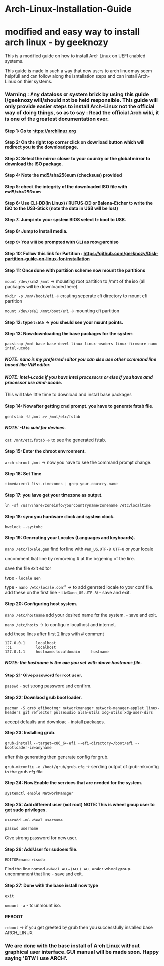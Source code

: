 # Arch-Linux-Installation-Guide

# modified and easy way to install arch linux - by geeknozy

This is a modified guide on how to install Arch Linux on UEFI enabled systems.

This guide is made in such a way that new users to arch linux may seem helpfull and can follow along the isntallation steps and can install Arch-Linux on thier systems.

### Warning : Any dataloss or system brick by using this guide I/geeknozy will/should not be held responsible. This guide will only provide easier steps to install Arch-Linux not the official way of doing things, so as to say : Read the official Arch wiki, it is one of the greatest documentation ever.


#### Step 1: Go to https://archlinux.org

#### Step 2: On the right top corner click on download button  which will redirect you to the download page.

#### Step 3: Select the mirror closer to your country or the global mirror to download the ISO package.

#### Step 4: Note the md5/sha256sum (checksum) provided

#### Step 5: check the integrity of the downloaded ISO file with md5/sha256sum.

#### Step 6: Use CLI-DD(in Linux) / RUFUS-DD or Balena-Etcher to write the ISO to the USB-Stick (note the data in USB will be lost)

#### Step 7: Jump into your system BIOS select te boot to USB.

#### Step 8: Jump to Install media.

#### Step 9: You will be prompted with CLI as root@archiso

#### Step 10: Follow this link for Partition : https://github.com/geeknozy/Disk-partition-guide-on-linux-for-installation

#### Step 11: Once done with partition scheme now mount the partitions

```mount /dev/sda2 /mnt``` -> mounting root partition to /mnt of the iso (all packages will be downloaded here).

```mkdir -p /mnt/boot/efi``` -> creating seperate efi directory to mount efi partition

```mount /dev/sda1 /mnt/boot/efi``` -> mounting efi partition 

#### Step 12: type ```lsblk``` -> you should see your mount points.

#### Step 13: Now downloading the base packages for the system

```pacstrap /mnt base base-devel linux linux-headers linux-firmware nano intel-ucode```

##### NOTE: nano is my preferred editor you can also use other command line based like VIM editor.
##### NOTE: intel-ucode if you have intel processors or else if you have amd processor use amd-ucode.

This will take little time to download and install base packages.

#### Step 14: Now after getting cmd prompt. you have to generate fstab file. 

```genfstab -U /mnt >> /mnt/etc/fstab```

##### NOTE: -U is uuid for devices.

```cat /mnt/etc/fstab``` -> to see the generated fstab.

#### Step 15: Enter the chroot environment.

```arch-chroot /mnt``` -> now you have to see the command prompt change.

#### Step 16: Set Time

```timedatectl list-timezones | grep your-country-name```

#### Step 17: you have get your timezone as output.

```ln -sf /usr/share/zoneinfo/yourcountryname/zonename /etc/localtime```

#### Step 18: sync you hardware clock and system clock.

```hwclock --systohc```

#### Step 19: Generating your Locales (Languages and keyboards).

```nano /etc/locale.gen```
find for line with ``` #en_US.UTF-8 UTF-8 ``` or your locale 

uncomment that line by removeing # at the begening of the line.

save the file exit editor 

type - ```locale-gen```

type - ```nano /etc/locale.conf```\ -> to add genrated locale to your conf file.
add these on the first line - 
```LANG=en_US.UTF-8```\ - save and exit.

#### Step 20: Configuring host system.

```nano /etc/hostname```
add your desired name for the system. - save and exit.

```nano /etc/hosts``` -> to configure localhost and internet.

add these lines after first 2 lines with # comment

```127.0.0.1     localhost```\
```::1           localhost```\
```127.0.1.1     hostname.localdomain     hostname```

##### NOTE: the hostname is the one you set with above hostname file.

#### Step 21: Give password for root user.

```passwd``` - set strong password and confirm.

#### Step 22: Downlaod grub boot loader.

```pacman -S grub efibootmgr networkmanager network-manager-applet linux-headers git reflector pulseaudio alsa-utils xdg-utils xdg-user-dirs```

accept defaults and download - install packages.

#### Step 23: Installing grub.

```grub-install --target=x86_64-efi --efi-directory=/boot/efi --bootloader-id=anyname```

after this generating then generate config for grub.

```grub-mkconfig -o /boot/grub/grub.cfg``` -> sending output of grub-mkconfig to the grub.cfg file

#### Step 24: Now Enable the services that are needed for the system.

```systemctl enable NetworkManager```

#### Step 25: Add different user (not root) NOTE: This is wheel group user to get sudo privileges.

```useradd -mG wheel username```

```passwd username```

Give strong password for new user.

#### Step 26: Add User for sudoers file.

```EDITOR=nano visudo```

Find the line named
```#wheel ALL=(ALL) ALL``` under wheel group.
uncommment that line - save and exit.

#### Step 27: Done with the base install now type 

```exit```

```umount -a``` - to unmount iso.
#### REBOOT
```reboot``` -> if you get greeted by grub then you successfully installed base ARCH_LINUX.

### We are done with the base install of Arch Linux without graphical user interface. GUI manual will be made soon. Happy saying 'BTW I use ARCH'.
